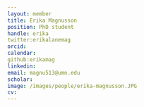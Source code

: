 ```yaml
---
layout: member
title: Erika Magnusson
position: PhD student
handle: erika
twitter:erikalanemag
orcid: 
calendar: 
github:erikamag
linkedin:
email: magnu513@umn.edu
scholar: 
image: /images/people/erika-magnusson.JPG
cv: 
---
```

